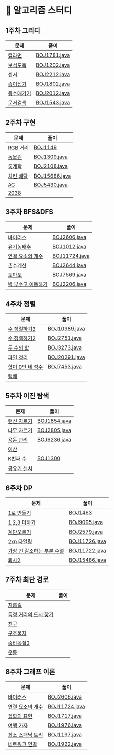 # 📍 알고리즘 스터디 


## 1주차 그리디 
| 문제                                            | 풀이 |
|-----------------------------------------------|----|
| [컵라면](https://www.acmicpc.net/problem/1781)   | [BOJ1781.java](src%2Fmain%2Fweek1%2FBOJ1781%2FBOJ1781.java)   |
| [보석도둑](https://www.acmicpc.net/problem/1202)  |   [BOJ1202.java](src%2Fmain%2Fweek1%2FBOJ1202%2FBOJ1202.java) |
| [센서](https://www.acmicpc.net/problem/2212)    |  [BOJ2212.java](src%2Fmain%2Fweek1%2FBOJ2212%2FBOJ2212.java)  |
| [종이접기](https://www.acmicpc.net/problem/1802)  |   [BOJ1802.java](src%2Fmain%2Fweek1%2FBOJ1802%2FBOJ1802.java) |
| [등수매기기](https://www.acmicpc.net/problem/2012) |  [BOJ2012.java](src%2Fmain%2Fweek1%2FBOJ2012%2FBOJ2012.java)  |
| [문서검색](https://www.acmicpc.net/problem/1543)  |  [BOJ1543.java](src%2Fmain%2Fweek1%2FBOJ1543%2FBOJ1543.java)  |

## 2주차 구현


| 문제                                            | 풀이 |
|-----------------------------------------------|----|
| [RGB 거리](https://www.acmicpc.net/problem/1149) | [BOJ1149](src%2Fmain%2Fweek2%2FBOJ1149)  |
| [동물원 ](https://www.acmicpc.net/problem/1309)   | [BOJ1309.java](src%2Fmain%2Fweek2%2FBOJ1309%2FBOJ1309.java)  |
| [통계학](https://www.acmicpc.net/problem/2108)   |  [BOJ2108.java](src%2Fmain%2Fweek2%2FBOJ2108%2FBOJ2108.java) |
| [치킨 배달](https://www.acmicpc.net/problem/15686)   | [BOJ15686.java](src%2Fmain%2Fweek2%2FBOJ15686%2FBOJ15686.java)  |
| [AC](https://www.acmicpc.net/problem/5430)   | [BOJ5430.java](src%2Fmain%2Fweek2%2FBOJ5430%2FBOJ5430.java)  |
| [2038](https://www.acmicpc.net/problem/12100)   |   |

## 3주차 BFS&DFS
| 문제                                                 | 풀이 |
|----------------------------------------------------|----|
| [바이러스](https://www.acmicpc.net/problem/2606)       |[BOJ2606.java](src%2Fmain%2Fweek3%2FBOJ2606%2FBOJ2606.java)|
| [유기농배추](https://www.acmicpc.net/problem/1012)      |[BOJ1012.java](src%2Fmain%2Fweek3%2FBOJ1012%2FBOJ1012.java)|
| [연결 요소의 개수](https://www.acmicpc.net/problem/11724) |[BOJ11724.java](src%2Fmain%2Fweek3%2FBOJ11724%2FBOJ11724.java)|
| [촌수계산](https://www.acmicpc.net/problem/2644)       |[BOJ2644.java](src%2Fmain%2Fweek3%2FBOJ2644%2FBOJ2644.java)|
| [토마토](https://www.acmicpc.net/problem/7569)        |[BOJ7569.java](src%2Fmain%2Fweek3%2FBOJ7569%2FBOJ7569.java)||                                                    ||
| [벽 부수고 이동하기 ](https://www.acmicpc.net/problem/2206)                                    |[BOJ2206.java](src%2Fmain%2Fweek3%2FBOJ2206%2FBOJ2206.java)|


## 4주차 정렬 


| 문제                                            | 풀이 |
|-----------------------------------------------|----|
| [수 정렬하기3](https://www.acmicpc.net/problem/10989) | [BOJ10989.java](src%2Fmain%2Fweek4%2FBOJ10989%2FBOJ10989.java)  |
| [수 정렬하기2](https://www.acmicpc.net/problem/2751)   |  [BOJ2751.java](src%2Fmain%2Fweek4%2FBOJ2751%2FBOJ2751.java) |
| [두 수의 합](https://www.acmicpc.net/problem/3273)   |[BOJ3273.java](src%2Fmain%2Fweek4%2FBOJ3273%2FBOJ3273.java)   |
| [파일 정리](https://www.acmicpc.net/problem/20291)   |  [BOJ20291.java](src%2Fmain%2Fweek4%2FBOJ20291%2FBOJ20291.java) |
| [합이 0인 네 정수](https://www.acmicpc.net/problem/7453)   |  [BOJ7453.java](src%2Fmain%2Fweek4%2FBOJ7453%2FBOJ7453.java) |
| [택배 ](https://www.acmicpc.net/problem/8980)   |   |


## 5주차 이진 탐색

| 문제                                            | 풀이 |
|-----------------------------------------------|----|
| [랜선 자르기](https://www.acmicpc.net/problem/1654) | [BOJ1654.java](src%2Fmain%2Fweek5%2FBOJ1654%2FBOJ1654.java)  |
| [나무 자르기](https://www.acmicpc.net/problem/2805)   | [BOJ2805.java](src%2Fmain%2Fweek5%2FBOJ2805%2FBOJ2805.java)  |
| [용돈 관리](https://www.acmicpc.net/problem/6236)   | [BOJ6236.java](src%2Fmain%2Fweek5%2FBOJ6236%2FBOJ6236.java)  |
| [예산](https://www.acmicpc.net/problem/2512)   |   |
| [K번째 수](https://www.acmicpc.net/problem/1300)   | [BOJ1300](src%2Fmain%2Fweek5%2FBOJ1300)  |
| [공유기 설치 ](https://www.acmicpc.net/problem/2110)   |   |


## 6주차 DP

| 문제                                                        | 풀이                                                             |
|-----------------------------------------------------------|----------------------------------------------------------------|
| [1로 만들기](https://www.acmicpc.net/problem/1463)            | [BOJ1463](src%2Fmain%2Fweek6%2FBOJ1463)                        |
| [1,2,3 더하기](https://www.acmicpc.net/problem/1202)         | [BOJ9095.java](src%2Fmain%2Fweek6%2FBOJ9095%2FBOJ9095.java)    |
| [계단오르기](https://www.acmicpc.net/problem/2579)             | [BOJ2579.java](src%2Fmain%2Fweek6%2FBOJ2579%2FBOJ2579.java)    |
| [2xn 타일링](https://www.acmicpc.net/problem/2579)           | [BOJ11726.java](src%2Fmain%2Fweek6%2FBOJ11726%2FBOJ11726.java) |
| [가장 긴 감소하는 부분 수열 ](https://www.acmicpc.net/problem/11722) | [BOJ11722.java](src%2Fmain%2Fweek6%2FBOJ11722%2FBOJ11722.java) |
| [퇴사2](https://www.acmicpc.net/problem/15486)              | [BOJ15486.java](src%2Fmain%2Fweek6%2FBOJ15486%2FBOJ15486.java) |


## 7주차 최단 경로

| 문제                                            | 풀이 |
|-----------------------------------------------|----|
| [지름길](https://www.acmicpc.net/problem/1446) |   |
| [특정 거리의 도시 찾기](https://www.acmicpc.net/problem/18352)   |   |
| [친구](https://www.acmicpc.net/problem/1058)   |   |
| [구호물자](https://www.acmicpc.net/problem/11581)   |   |
| [숨바꼭질3](https://www.acmicpc.net/problem/13549)   |   |
| [운동](https://www.acmicpc.net/problem/1956)   |   |

## 8주차 그래프 이론


| 문제                                            | 풀이 |
|-----------------------------------------------|----|
| [바이러스](https://www.acmicpc.net/problem/2606) | [BOJ2606.java](src%2Fmain%2Fweek8%2FBOJ2606%2FBOJ2606.java)  |
| [연결 요소의 개수](https://www.acmicpc.net/problem/11724)   |  [BOJ11724.java](src%2Fmain%2Fweek8%2FBOJ11724%2FBOJ11724.java) |
| [집합의 표현](https://www.acmicpc.net/problem/1717)   | [BOJ1717.java](src%2Fmain%2Fweek8%2FBOJ1717%2FBOJ1717.java)  |
| [여행 가자](https://www.acmicpc.net/problem/1976)   | [BOJ1976.java](src%2Fmain%2Fweek8%2FBOJ1976%2FBOJ1976.java)  |
| [최소 스패닝 트리](https://www.acmicpc.net/problem/1197)   |  [BOJ1197.java](src%2Fmain%2Fweek8%2FBOJ1197%2FBOJ1197.java) |
| [네트워크 연결](https://www.acmicpc.net/problem/1922)   |[BOJ1922.java](src%2Fmain%2Fweek8%2FBOJ1922%2FBOJ1922.java)   |
